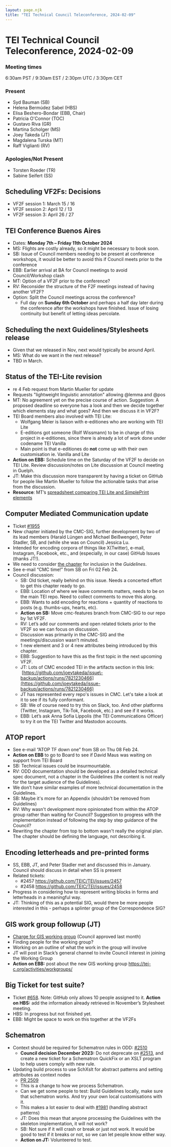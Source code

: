 ```yaml
---
layout: page.njk
title: "TEI Technical Council Teleconference, 2024-02-09"
---
```

# TEI Technical Council Teleconference, 2024-02-09
### Meeting times


6:30am PST / 9:30am EST / 2:30pm UTC / 3:30pm CET
### Present


* Syd Bauman (SB)
* Helena Bermúdez Sabel (HBS)
* Elisa Beshero\-Bondar (EBB, Chair)
* Patricia O'Connor (TOC)
* Gustavo Riva (GR)
* Martina Scholger (MS)
* Joey Takeda (JT)
* Magdalena Turska (MT)
* Raff Viglianti (RV)


### Apologies/Not Present


* Torsten Roeder (TR)
* Sabine Seifert (SS)


Scheduling VF2Fs: Decisions
---------------------------


* VF2F session 1: March 15 / 16
* VF2F session 2: April 12 / 13
* VF2F session 3: April 26 / 27


TEI Conference Buenos Aires
---------------------------


* Dates: **Monday 7th – Friday 11th October 2024**
* MS: Flights are costly already, so it might be necessary to book soon.
* SB: Issue of Council members needing to be present at conference workshops, it would be better to avoid this if Council meets prior to the conference
* EBB: Earlier arrival at BA for Council meetings to avoid Council/Workshop clash
* MT: Option of a VF2F prior to the conference?
* RV: Reconsider the structure of the F2F meetings instead of having another VF2F?
* Option: Split the Council meetings across the conference?
	+ Full day on **Sunday 6th October** and perhaps a half day later during the conference after the workshops have finished. Issue of losing continuity but benefit of letting ideas percolate.


Scheduling the next Guidelines/Stylesheets release
--------------------------------------------------


* Given that we released in Nov, next would typically be around April.
* MS: What do we want in the next release?
* TBD in March.


Status of the TEI\-Lite revision
--------------------------------


* re 4 Feb request from Martin Mueller for update
* Requests "lightweight linguistic annotation" allowing @lemma and @pos
* MT: No agreement yet on the precise course of action. Suggestion: A proposed deadline so everyone has a look and then we decide together which elements stay and what goes? And then we discuss it in VF2F?
* TEI Board members also involved with TEI Lite:
	+ Wolfgang Meier is liaison with e\-editiones who are working with TEI Lite
	+ E\-editions got someone (Rolf Wissmann) to be in charge of this project in e\-editiones, since there is already a lot of work done under codename TEI Vanilla
	+ Main point is that e\-editiones do **not** come up with their own customisation ie. Vanilla and Lite
* **Action on EBB:** Schedule time on the Saturday of the VF2F to decide on TEI Lite. Review discussion/notes on Lite discussion at Council meeting in Guelph.
* JT: Make this discussion more transparent by having a ticket on GitHub for people like Martin Mueller to follow the actionable tasks that arise from the discussion.
* **Resource**: MT’s [spreadsheet comparing TEI Lite and SimplePrint elements](https://docs.google.com/spreadsheets/d/1ft7Pm6MUksHemB9-33RHIyVua4KBXYkG_XV0xCocXSQ/edit#gid=0)


**C**omputer **M**ediated **C**ommunication update
--------------------------------------------------


* Ticket [\#1955](https://github.com/TEIC/TEI/issues/1955)
* New chapter initiated by the CMC\-SIG, further development by two of its lead members (Harald Lüngen and Michael Beißwenger), Peter Stadler, SB, and (while she was on Council) Jessica Lu.
* Intended for encoding corpora of things like X(Twitter), e\-mail, Instagram, Facebook, etc., and (especially, in our case) GitHub Issues (thanks JT!).
* We need to consider [the chapter](https://bauman.zapto.org/~syd/temp/CMC/Guidelines-web/en/html/CMC.html) for inclusion in the *Guidelines*.
* See e\-mail “CMC time!” from SB on Fri 02 Feb 24\.
* Council discussion:
	+ SB: Old ticket, really behind on this issue. Needs a concerted effort to get this chapter ready to go.
	+ EBB: Location of where we leave comments matters, needs to be on the main TEI repo. Need to collect comments to move this along.
	+ EBB: Wants to add encoding for reactions \+ quantity of reactions to posts (e.g. thumbs\-ups, hearts, etc).
	+ **Action on SB:** Move cmc\-features branch from CMC\-SIG to our repo by 1st VF2F.
	+ RV: Let’s add our comments and open related tickets prior to the VF2F so we can focus on discussion.
	+ Discussion was primarily in the CMC\-SIG and the meetings/discussion wasn’t minuted.
	+ 1 new element and 3 or 4 new attributes being introduced by this chapter.
	+ EBB: Suggestion to have this as the first topic in the next upcoming VF2F.
	+ JT: Lots of CMC encoded TEI in the artifacts section in this link:  [https://github.com/joeytakeda/issue\-backup/actions/runs/7821230466](https://github.com/joeytakeda/issue-backup/actions/runs/7821230466)
	+ JT has represented every repo's issues in CMC. Let's take a look at it to see if its fully conformant.
	+ SB: We of course need to try this on Slack, too. And other platforms (Twitter, Instagram, Tik\-Tok, Facebook, etc.) and see if it works.
	+ EBB: Let’s ask Anna Sofia Lippolis (the TEI Communications Officer) to try it on the TEI Twitter and Mastodon accounts.


ATOP report
-----------


* See e\-mail “ATOP TF down one” from SB on Thu 08 Feb 24\.
* **Action on EBB** to go to Board to see if David Maus was waiting on support from TEI Board
* SB: Technical issues could be insurmountable.
* RV: ODD documentation should be developed as a detailed technical spec document, not a chapter in the Guidelines (the content is not really for the target audience of the Guidelines).
* We don’t have similar examples of more technical documentation in the Guidelines.
* SB: Maybe it's more for an Appendix (shouldn't be removed from Guidelines)
* RV: Why wasn't development more opinionated from within the ATOP group rather than waiting for Council? Suggestion to progress with the implementation instead of following the step by step guidance of the Council?
* Rewriting the chapter from top to bottom wasn't really the original plan. The chapter should be defining the language, not describing it.


Encoding letterheads and pre\-printed forms
-------------------------------------------


* SS, EBB, JT, and Peter Stadler met and discussed this in January. Council should discuss in detail when SS is present
* Related tickets:
	+ \#2457 <https://github.com/TEIC/TEI/issues/2457>
	+ \#2458 <https://github.com/TEIC/TEI/issues/2458>
* Progress in considering how to represent writing blocks in forms and letterheads in a meaningful way.
* JT: Thinking of this as a potential SIG, would there be more people interested in this \- perhaps a splinter group of the Correspondence SIG?


GIS work group followup (JT)
----------------------------


* [Charge for GIS working group](https://docs.google.com/document/u/0/d/1pdbfKNsrskUvZ_AXa3Cnj4AS9LdleRrS5ZVjdyOILIQ/edit) (Council approved last month)
* Finding people for the working group?
* Working on an outline of what the work in the group will involve
* JT will post in Slack’s general channel to invite Council interest in joining the Working Group
* **Action on EBB:** post about the new GIS working group [https://tei\-c.org/activities/workgroups/](https://tei-c.org/activities/workgroups/)


Big Ticket for test suite?
--------------------------


* Ticket [\#658](https://github.com/TEIC/Stylesheets/issues/658). Note: GitHub only allows 10 people assigned to it. **Action on HBS:** add the information already retrieved in November’s Stylesheet meeting.
* HBS: In progress but not finished yet.
* EBB: Might be space to work on this together at the VF2Fs


Schematron
----------


* Context should be required for Schematron rules in ODD: [\#2510](https://github.com/TEIC/TEI/issues/2510)
	+ **Council decision December 2023:** Do not deprecate on [\#2513](https://github.com/TEIC/TEI/pull/2513), and create a new ticket for a Schematron QuickFix or an XSLT program to help users comply with new rule.
* Updating build process to use SchXslt for abstract patterns and setting attributes as context nodes
	+ [PR 2509](https://github.com/TEIC/TEI/pull/2509)
	+ This is a change to how we process Schematron.
	+ Can we get some people to test: Build Guidelines locally, make sure that schematron works. And try your own local customisations with it.
	+ This makes a lot easier to deal with [\#1981](https://github.com/TEIC/TEI/issues/1981) (handling abstract patterns)
	+ JT: Does this mean that anyone processing the Guidelines with the skeleton implementation, it will not work?
	+ SB: Not sure if it will crash or break or just not work. It would be good to test if it breaks or not, so we can let people know either way.
	+ **Action on JT:** Volunteered to test.
